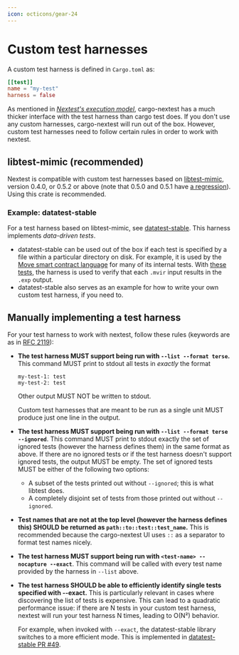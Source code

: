 ```yaml
---
icon: octicons/gear-24
---
```


# Custom test harnesses

A custom test harness is defined in `Cargo.toml` as:

```toml
[[test]]
name = "my-test"
harness = false
```

As mentioned in [_Nextest's execution model_](how-it-works.md), cargo-nextest has a much thicker interface with the test harness than cargo test does. If you don't use any custom harnesses, cargo-nextest will run out of the box. However, custom test harnesses need to follow certain rules in order to work with nextest.

## libtest-mimic (recommended)

Nextest is compatible with custom test harnesses based on [libtest-mimic](https://github.com/LukasKalbertodt/libtest-mimic), version 0.4.0, or 0.5.2 or above (note that 0.5.0 and 0.5.1 have [a regression](https://github.com/nextest-rs/datatest-stable/pull/5)). Using this crate is recommended.

### Example: datatest-stable

For a test harness based on libtest-mimic, see [datatest-stable](https://github.com/nextest-rs/datatest-stable). This harness implements _data-driven tests_.

- datatest-stable can be used out of the box if each test is specified by a file within a particular directory on disk. For example, it is used by the [Move smart contract language](https://github.com/move-language/move) for many of its internal tests. With [these tests](https://github.com/move-language/move/tree/dfd7cf14a32f8182ddd9f39e9da086c29cb20b7b/language/move-ir-compiler/transactional-tests/tests/bytecode-generation/declarations), the harness is used to verify that each `.mvir` input results in the `.exp` output.
- datatest-stable also serves as an example for how to write your own custom test harness, if you need to.

## Manually implementing a test harness

For your test harness to work with nextest, follow these rules (keywords are as in [RFC 2119]):

[RFC 2119]: https://datatracker.ietf.org/doc/html/rfc2119

- **The test harness MUST support being run with `--list --format terse`.** This command MUST print to stdout all tests in _exactly_ the format

  ```
  my-test-1: test
  my-test-2: test
  ```

  Other output MUST NOT be written to stdout.

  Custom test harnesses that are meant to be run as a single unit MUST produce just one line in the output.

- **The test harness MUST support being run with `--list --format terse --ignored`**. This command MUST print to stdout exactly the set of ignored tests (however the harness defines them) in the same format as above. If there are no ignored tests or if the test harness doesn't support ignored tests, the output MUST be empty. The set of ignored tests MUST be either of the following two options:
  - A subset of the tests printed out without `--ignored`; this is what libtest does.
  - A completely disjoint set of tests from those printed out without `--ignored`.
- **Test names that are not at the top level (however the harness defines this) SHOULD be returned as `path::to::test::test_name`.** This is recommended because the cargo-nextest UI uses `::` as a separator to format test names nicely.
- **The test harness MUST support being run with `<test-name> --nocapture --exact`**. This command will be called with every test name provided by the harness in `--list` above.
- **The test harness SHOULD be able to efficiently identify single tests specified with --exact.** This is particularly relevant in cases where discovering the list of tests is expensive. This can lead to a quadratic performance issue: if there are N tests in your custom test harness, nextest will run your test harness N times, leading to O(N²) behavior.

  For example, when invoked with `--exact`, the datatest-stable library switches to a more efficient mode. This is implemented in [datatest-stable PR #49](https://github.com/nextest-rs/datatest-stable/pull/49).
